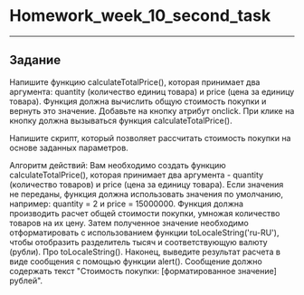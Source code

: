 # Homework_week_10_second_task

___

## Задание

Напишите функцию calculateTotalPrice(), которая принимает два аргумента: quantity (количество единиц товара) и price (цена за единицу товара). Функция должна вычислить общую стоимость покупки и вернуть это значение. Добавьте на кнопку атрибут onclick. При клике на кнопку должна вызываться функция calculateTotalPrice().



Напишите скрипт, который позволяет рассчитать стоимость покупки на основе заданных параметров.

Алгоритм действий:
Вам необходимо создать функцию calculateTotalPrice(), которая принимает два аргумента - quantity (количество товаров) и price (цена за единицу товара). Если значения не переданы, функция должна использовать значения по умолчанию, например: quantity = 2 и price = 15000000.
Функция должна производить расчет общей стоимости покупки, умножая количество товаров на их цену. Затем полученное значение необходимо отформатировать с использованием функции toLocaleString('ru-RU'), чтобы отобразить разделитель тысяч и соответствующую валюту (рубли). Про toLocaleString().
Наконец, выведите результат расчета в виде сообщения с помощью функции alert(). Сообщение должно содержать текст "Стоимость покупки: [форматированное значение] рублей".
